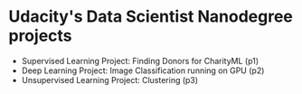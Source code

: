 # Udacity's Data Scientist Nanodegree projects

- Supervised Learning Project: Finding Donors for CharityML (p1)
- Deep Learning Project: Image Classification running on GPU (p2)
- Unsupervised Learning Project: Clustering (p3)
